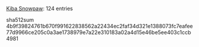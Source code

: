 [Kiba Snowpaw](https://github.com/kibasnowpaw): 124 entries

sha512sum 4b9f39824761b670f991622838562a22434ec2faf34d321e1388073fc7eafee77d9966ce205c0a3ae1738979e7a22e310183a02a4d15e46be5ee403c1ccb4981
